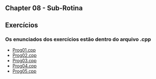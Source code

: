 ## Chapter 08 - Sub-Rotina

## Exercícios
### Os enunciados dos exercícios estão dentro do arquivo .cpp

- <a href="/chapter08/prog01/prog01.cpp">Prog01.cpp<a>
- <a href="/chapter08/prog02/prog02.cpp">Prog02.cpp<a>
- <a href="/chapter08/prog03/prog03.cpp">Prog03.cpp<a>
- <a href="/chapter08/prog04/prog04.cpp">Prog04.cpp<a>
- <a href="/chapter08/prog05/prog05.cpp">Prog05.cpp<a>